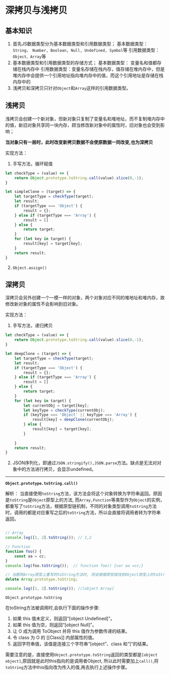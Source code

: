# 深拷贝与浅拷贝

## 基本知识
1. 首先JS数据类型分为基本数据类型和引用数据类型；
	基本数据类型： `String， Number, Boolean, Null, Undefined, Symbol`等
	引用数据类型：`Object、Array`等
2. 基本数据类型和引用数据类型的存储方式；
	基本数据类型： 变量名和值都存储在栈内存中
	引用数据类型：变量名存储在栈内存，值存储在堆内存中，但是堆内存中会提供一个引用地址指向堆内存中的值，而这个引用地址是存储在栈内存中的
3. 浅拷贝和深拷贝只针对`Object`和`Array`这样的引用数据类型。

## 浅拷贝

浅拷贝会创建一个新对象，但新对象只复制了变量名和堆地址，而不复制堆内存中的值，新旧对象共享同一块内存，顾当修改新对象中的属性时，旧对象也会受到影响；

**当对象只有一层时，此时改变新拷贝数据不会使原数据一同改变,也为深拷贝**

实现方法：

1. 手写方法，循环赋值
```js
let checkType = (value) => {
    return Object.prototype.toString.call(value).slice(8,-1);
}

let simpleClone = (target) => {
    let targetType = checkType(target);
    let result;
    if (targetType === 'Object') {
        result = {};
    } else if (targetType === 'Array') {
        result = []
    } else {
        return target;
    }
    for (let key in target) {
        result[key] = target[key];
    }
    return result;
}
```
2. `Object.assign()`

## 深拷贝

深拷贝会另外创建一个一模一样的对象，两个对象对应不同的堆地址和堆内存，故修改新对象的属性不会影响到旧对象。

实现方法：
1. 手写方法，递归拷贝
```js
let checkType = (value) => {
    return Object.prototype.toString.call(value).slice(8,-1);
}

let deepClone = (target) => {
    let targetType = checkType(target);
    let result;
    if (targetType === 'Object') {
        result = {};
    } else if (targetType === 'Array') {
        result = []
    } else {
        return target;
    }
    for (let key in target) {
        let currentObj = target[key];
        let keyType = checkType(currentObj);
        if (keyType === 'Object' || keyType === 'Array') {
            result[key] = deepClone(currentObj);
        } else {
            result[key] = target[key];
        }
        
    }
    return result;
}
```
2. JSON序列化，即通过`JSON.stringify(),JSON.parse`方法。缺点是无法对对象中的方法进行拷贝，会显示undefined。

---
**`Object.prototype.toString.call()`**

解析： 
当直接使用`toString`方法，该方法会将这个对象转换为字符串返回。原因是`toString`是`Object`原型上的方法, 而`Array,Function`等类型作为`Object`的实例，都重写了`toString`方法，根据原型链机制，不同的对象类型调用`toString`方法时，调用的都是对应重写之后的`toString`方法，所以会直接将调用者转为字符串返回。
```js

// Array
console.log([1, 2].toString()); // 1,2

// Function
function foo() {
    const aa = cc;
}
console.log(foo.toString());  // function foo() {var aa =cc;}

// 当删除Array原型上重写的toString方法时, 则会根据原型链找到Object原型上的toString，返回具体的对象类型了
delete Array.prototype.toString;

console.log([1, 2].toString()); //[object Array]
```

`Object.prototype.toString`

在toString方法被调用时,会执行下面的操作步骤:

1. 如果 this 值未定义，则返回“[object Undefined]”。
2. 如果 this 值为空，则返回“[object Null]”。
3. 让 O 成为调用 ToObject 并将 this 值作为参数传递的结果。
4. 令 class 为 O 的 [[Class]] 内部属性的值。
5. 返回字符串值，该值是连接三个字符串“[object”、class 和“]”的结果。

需要注意的是，直接使用`Object.prototype.toString`返回的类型都是`[object object]`,原因就是此时this指向的是调用者Object,
所以此时需要加上`call()`,将`toString`方法中this指向改为传入的值,再去执行上述操作步骤。




